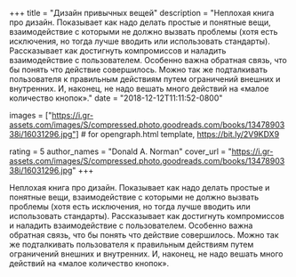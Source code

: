 
+++
title = "Дизайн привычных вещей"
description = "Неплохая книга про дизайн. Показывает как надо делать простые и понятные вещи, взаимодействие с которыми не должно вызвать проблемы (хотя есть исключения, но тогда лучше вводить или использовать стандарты). Рассказывает как достигнуть компромиссов и наладить взаимодействие с пользователем. Особенно важна обратная связь, что бы понять что действие совершилось. Можно так же подталкивать пользователя к правильным действиям путем ограничений внешних и внутренних. И, наконец, не надо вешать много действий на «малое количество кнопок»."
date = "2018-12-12T11:11:52-0800"

images = ["https://i.gr-assets.com/images/S/compressed.photo.goodreads.com/books/1347890338i/16031296.jpg"]  # for opengraph.html template, https://bit.ly/2V9KDX9

rating = 5
author_names = "Donald A. Norman"
cover_url = "https://i.gr-assets.com/images/S/compressed.photo.goodreads.com/books/1347890338i/16031296.jpg"
+++

Неплохая книга про дизайн. Показывает как надо делать простые и понятные вещи, взаимодействие с которыми не должно вызвать проблемы (хотя есть исключения, но тогда лучше вводить или использовать стандарты). Рассказывает как достигнуть компромиссов и наладить взаимодействие с пользователем. Особенно важна обратная связь, что бы понять что действие совершилось. Можно так же подталкивать пользователя к правильным действиям путем ограничений внешних и внутренних. И, наконец, не надо вешать много действий на «малое количество кнопок».
